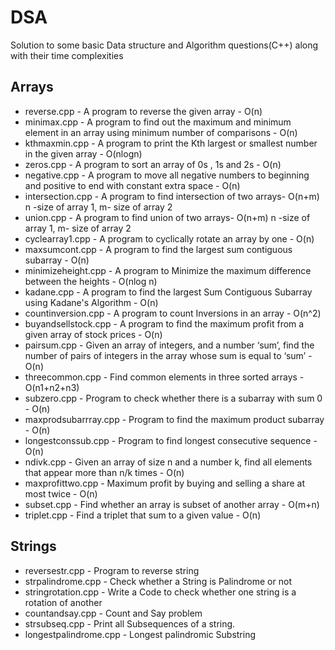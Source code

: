 # DSA
Solution to some basic Data structure and Algorithm questions(C++) along with their time complexities

## Arrays
* reverse.cpp - A program to reverse the given array - O(n)
* minimax.cpp - A program to find out the maximum and minimum element in an array using minimum number of comparisons - O(n)
* kthmaxmin.cpp - A program to print the Kth largest or smallest number in the given array - O(nlogn)
* zeros.cpp - A program to sort an array of 0s , 1s and 2s - O(n)
* negative.cpp - A program to move all negative numbers to beginning and positive to end with constant extra space - O(n)
* intersection.cpp - A program to find intersection of two arrays- O(n+m) n -size of array 1, m- size of array 2
* union.cpp - A program to find union of two arrays- O(n+m) n -size of array 1, m- size of array 2
* cyclearray1.cpp - A program to cyclically rotate an array by one - O(n)
* maxsumcont.cpp - A program to find the largest sum contiguous subarray - O(n) 
* minimizeheight.cpp - A program to Minimize the maximum difference between the heights - O(nlog n)
* kadane.cpp - A program to find the largest Sum Contiguous Subarray using Kadane's Algorithm - O(n)
* countinversion.cpp - A program to count Inversions in an array - O(n^2)
* buyandsellstock.cpp - A program to find the maximum profit from a given array of stock prices - O(n)
* pairsum.cpp - Given an array of integers, and a number ‘sum’, find the number of pairs of integers in the array whose sum is equal to ‘sum’ - O(n)
* threecommon.cpp - Find common elements in three sorted arrays - O(n1+n2+n3)
* subzero.cpp - Program to check whether there is a subarray with sum 0 - O(n)
* maxprodsubarrray.cpp - Program to find the maximum product subarray - O(n)
* longestconssub.cpp - Program to find longest consecutive sequence - O(n)
* ndivk.cpp - Given an array of size n and a number k, find all elements that appear more than n/k times - O(n)
* maxprofittwo.cpp - Maximum profit by buying and selling a share at most twice - O(n)
* subset.cpp - Find whether an array is subset of another array - O(m+n)
* triplet.cpp - Find a triplet that sum to a given value - O(n)

## Strings
* reversestr.cpp - Program to reverse string
* strpalindrome.cpp - Check whether a String is Palindrome or not
* stringrotation.cpp - Write a Code to check whether one string is a rotation of another
* countandsay.cpp - Count and Say problem
* strsubseq.cpp - Print all Subsequences of a string.
* longestpalindrome.cpp - Longest palindromic Substring


